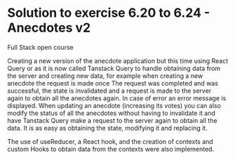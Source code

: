 # Solution to exercise 6.20 to 6.24 - Anecdotes v2
Full Stack open course

Creating a new version of the anecdote application but this time using React Query or as it is now called Tanstack Query to handle obtaining data from the server and creating new data, for example when creating a new anecdote the request is made once The request was completed and was successful, the state is invalidated and a request is made to the server again to obtain all the anecdotes again. In case of error an error message is displayed.
When updating an anecdote (increasing its votes) you can also modify the status of all the anecdotes without having to invalidate it and have Tanstack Query make a request to the server again to obtain all the data. It is as easy as obtaining the state, modifying it and replacing it.

The use of useReducer, a React hook, and the creation of contexts and custom Hooks to obtain data from the contexts were also implemented.
